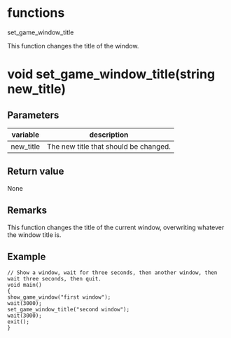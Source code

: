 # functions

set_game_window_title




This function changes the title of the window.


# void set_game_window_title(string new_title)

## Parameters

variable| description
---|---
new_title | The new title that should be changed.

## Return value

None

## Remarks

This function changes the title of the current window, overwriting whatever the window title is.

## Example

```
// Show a window, wait for three seconds, then another window, then wait three seconds, then quit.
void main()
{
show_game_window("first window");
wait(3000);
set_game_window_title("second window");
wait(3000);
exit();
}
```
